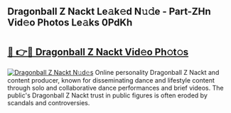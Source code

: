 ## Dragonball Z Nackt Le𝚊k𝚎d N𝚞𝚍e - Part-ZHn Vid𝚎o Photos Le𝚊ks 0PdKh

# <h2><a href="http://fb1k9r.evod.top/?m=Dragonball+Z+Nackt">🔗 👉🔴 Dragonball Z Nackt Vid𝚎o Ph𝚘t𝚘s</a></h2>

[![Dragonball Z Nackt N𝚞d𝚎s](https://i.imgur.com/8V9OHl7.gif)](http://fb1k9r.evod.top/?m=Dragonball+Z+Nackt)
Online personality Dragonball Z Nackt and content producer, known for disseminating dance and lifestyle content through solo and collaborative dance performances and brief videos. The public's Dragonball Z Nackt trust in public figures is often eroded by scandals and controversies. 
